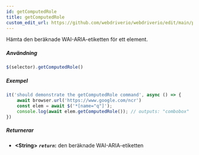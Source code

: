```yaml
---
id: getComputedRole
title: getComputedRole
custom_edit_url: https://github.com/webdriverio/webdriverio/edit/main/packages/webdriverio/src/commands/element/getComputedRole.ts
---
```


Hämta den beräknade WAI-ARIA-etiketten för ett element.

##### Användning

```js
$(selector).getComputedRole()
```

##### Exempel

```js title="getComputedRole.js"
it('should demonstrate the getComputedRole command', async () => {
    await browser.url('https://www.google.com/ncr')
    const elem = await $('*[name="q"]');
    console.log(await elem.getComputedRole()); // outputs: "combobox"
})
```

##### Returnerar

- **&lt;String&gt;**
            **<code><var>return</var></code>:**  den beräknade WAI-ARIA-etiketten